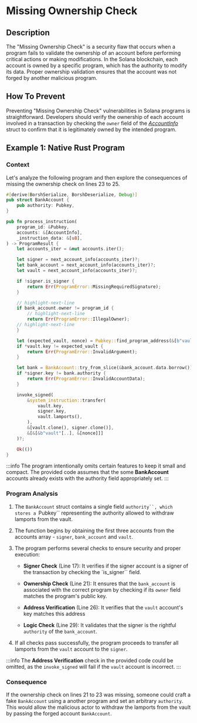 # Missing Ownership Check

## Description

The "Missing Ownership Check" is a security flaw that occurs when a program fails to validate the ownership of an account before performing critical actions or making modifications. In the Solana blockchain, each account is owned by a specific program, which has the authority to modify its data. Proper ownership validation ensures that the account was not forged by another malicious program.

## How To Prevent

Preventing "Missing Ownership Check" vulnerabilities in Solana programs is straightforward. Developers should verify the ownership of each account involved in a transaction by checking the `owner` field of the _[AccountInfo](https://docs.rs/solana-program/latest/solana_program/account_info/struct.AccountInfo.html)_ struct to confirm that it is legitimately owned by the intended program.

## Example 1: Native Rust Program

### Context

Let's analyze the following program and then explore the consequences of missing the ownership check on lines 23 to 25.

```rust showLineNumbers
#[derive(BorshSerialize, BorshDeserialize, Debug)]
pub struct BankAccount {
    pub authority: Pubkey,
}

pub fn process_instruction(
    program_id: &Pubkey,
    accounts: &[AccountInfo],
    _instruction_data: &[u8],
) -> ProgramResult {
    let accounts_iter = &mut accounts.iter();

    let signer = next_account_info(accounts_iter)?;
    let bank_account = next_account_info(accounts_iter)?;
    let vault = next_account_info(accounts_iter)?;

    if !signer.is_signer {
        return Err(ProgramError::MissingRequiredSignature);
    }

    // highlight-next-line
    if bank_account.owner != program_id {
        // highlight-next-line
        return Err(ProgramError::IllegalOwner);
    // highlight-next-line
    }

    let (expected_vault, nonce) = Pubkey::find_program_address(&[b"vault"], &program_id);
    if *vault.key != expected_vault {
        return Err(ProgramError::InvalidArgument);
    }

    let bank = BankAccount::try_from_slice(&bank_account.data.borrow())?;
    if *signer.key != bank.authority {
        return Err(ProgramError::InvalidAccountData);
    }

    invoke_signed(
        &system_instruction::transfer(
            vault.key,
            signer.key,
            vault.lamports(),
        ),
        &[vault.clone(), signer.clone()],
        &[&[&b"vault"[..], &[nonce]]]
    )?;

    Ok(())
}
```

:::info
 The program intentionally omits certain features to keep it small and compact. The provided code assumes that the some **BankAccount** accounts already exists with the authority field appropriately set.
:::

### Program Analysis

1. The `BankAccount` struct contains a single field `authority``, which stores a `Pubkey`` representing the authority allowed to withdraw lamports from the vault.

2. The function begins by obtaining the first three accounts from the accounts array - `signer`, `bank_account` and `vault`.

3. The program performs several checks to ensure security and proper execution:

    - **Signer Check** (Line 17): It verifies if the signer account is a signer of the transaction by checking the `is_signer`` field.

    - **Ownership Check** (Line 21): It ensures that the `bank_account` is associated with the correct program by checking if its `owner` field matches the program's public key.

    - **Address Verification** (Line 26): It verifies that the `vault` account's key matches this address

    - **Logic Check** (Line 29): It validates that the signer is the rightful `authority` of the `bank_account`.

4. If all checks pass successfully, the program proceeds to transfer all lamports from the `vault` account to the `signer`. 

:::info
The **Address Verification** check in the provided code could be omitted, as the `invoke_signed` will fail if the `vault` account is incorrect. 
:::

### Consequence

If the ownership check on lines 21 to 23 was missing, someone could craft a fake `BankAccount` using a another program and set an arbitrary `authority`. This would allow the malicious actor to withdraw the lamports from the vault by passing the forged account `BankAccount`. 
